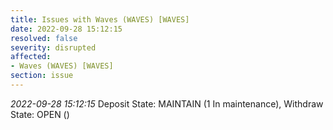 ```yaml
---
title: Issues with Waves (WAVES) [WAVES]
date: 2022-09-28 15:12:15
resolved: false
severity: disrupted
affected:
- Waves (WAVES) [WAVES]
section: issue
---
```


*2022-09-28 15:12:15* Deposit State: MAINTAIN (1 In maintenance), Withdraw State: OPEN ()
